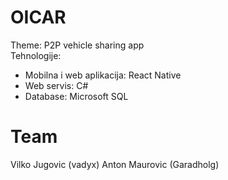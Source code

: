 # OICAR
Theme: P2P vehicle sharing app    
Tehnologije:
- Mobilna i web aplikacija: React Native
- Web servis: C#
- Database: Microsoft SQL

# Team
Vilko Jugovic (vadyx)
Anton Maurovic (Garadholg)
